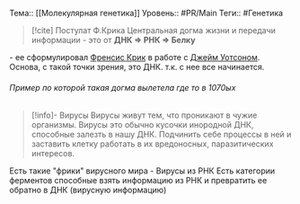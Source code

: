 Тема:: [[Молекулярная генетика]]
Уровень:: #PR/Main
Теги:: #Генетика 



> [!cite] Постулат Ф.Крика
> Центральная догма жизни и передачи информации - это от **ДНК => РНК => Белку**

\- ее сформулировал [Френсис Крик](https://ru.wikipedia.org/wiki/Крик,_Фрэнсис) в работе с [Джейм Уотсоном](https://ru.wikipedia.org/wiki/Уотсон,_Джеймс).
Основа, с такой точки зрения, это ДНК. т.к. с нее все начинается.

###### Пример по которой такая догма вылетела где то в 1070ых

>[!info]- Вирусы
> Вирусы живут тем, что проникают в чужие организмы. Вирусы это обычно кусочки инородной ДНК, способные залезть в нашу ДНК. Подчинить себе процессы в ней и заставить клетку работать в их вредоносных, паразитических интересов.

Есть такие "фрики" вирусного мира - Вирусы из РНК
Есть категории ферментов способные взять информацию из РНК и превратить ее обратно в ДНК (вирусную информацию)
